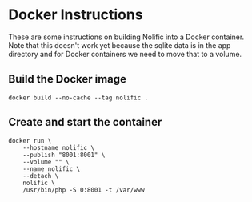 # Docker Instructions

These are some instructions on building Nolific into a Docker container. Note that this doesn't work yet because the sqlite data is in the app directory and for Docker containers we need to move that to a volume.

## Build the Docker image

`docker build --no-cache --tag nolific .`

## Create and start the container

```
docker run \
    --hostname nolific \
    --publish "8001:8001" \
    --volume "" \
    --name nolific \
    --detach \
    nolific \
    /usr/bin/php -S 0:8001 -t /var/www
```
